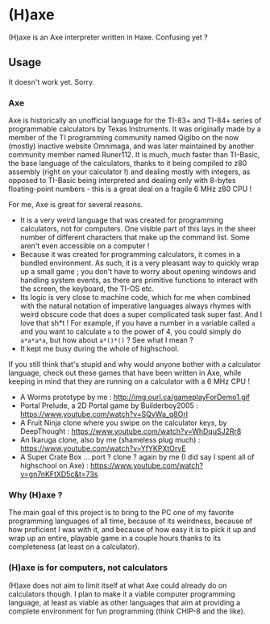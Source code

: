 # (H)axe

(H)axe is an Axe interpreter written in Haxe. Confusing yet ?

## Usage

It doesn't work yet. Sorry.

### Axe

Axe is historically an unofficial language for the TI-83+ and TI-84+ series of programmable calculators by Texas Instruments. It was originally made by a member of the TI programming community named Qigibo on the now (mostly) inactive website Omnimaga, and was later maintained by another community member named Runer112. It is much, much faster than TI-Basic, the base language of the calculators, thanks to it being compiled to z80 assembly (right on your calculator !) and dealing mostly with integers, as opposed to TI-Basic being interpreted and dealing only with 8-bytes floating-point numbers - this is a great deal on a fragile 6 MHz z80 CPU !

For me, Axe is great for several reasons.
- It is a very weird language that was created for programming calculators, not for computers. One visible part of this lays in the sheer number of different characters that make up the command list. Some aren't even accessible on a computer !
- Because it was created for programming calculators, it comes in a bundled environment. As such, it is a very pleasant way to quickly wrap up a small game ; you don't have to worry about opening windows and handling system events, as there are primitive functions to interact with the screen, the keyboard, the TI-OS etc.
- Its logic is very close to machine code, which for me when combined with the natural notation of imperative languages always rhymes with weird obscure code that does a super complicated task super fast. And I love that sh*t ! For example, if you have a number in a variable called `a` and you want to calculate `a` to the power of 4, you could simply do `a*a*a*a`, but how about `a*()*()` ? See what I mean ?
- It kept me busy during the whole of highschool.

If you still think that's stupid and why would anyone bother with a calculator language, check out these games that have been written in Axe, while keeping in mind that they are running on a calculator with a 6 MHz CPU !

- A Worms prototype by me : http://img.ourl.ca/gameplayForDemo1.gif
- Portal Prelude, a 2D Portal game by Builderboy2005 : https://www.youtube.com/watch?v=SQvWa_q8OrI
- A Fruit Ninja clone where you swipe on the calculator keys, by DeepThought : https://www.youtube.com/watch?v=WhDquSJ2Rr8
- An Ikaruga clone, also by me (shameless plug much) : https://www.youtube.com/watch?v=YfYKPXtOrvE
- A Super Crate Box ... port ? clone ? again by me (I did say I spent all of highschool on Axe) : https://www.youtube.com/watch?v=gn7nKFtXD5c&t=73s

### Why (H)axe ?

The main goal of this project is to bring to the PC one of my favorite programming languages of all time, because of its weirdness, because of how proficient I was with it, and because of how easy it is to pick it up and wrap up an entire, playable game in a couple hours thanks to its completeness (at least on a calculator).

### (H)axe is for computers, not calculators

(H)axe does not aim to limit itself at what Axe could already do on calculators though. I plan to make it a viable computer programming language, at least as viable as other languages that aim at providing a complete environment for fun programming (think CHIP-8 and the like).
